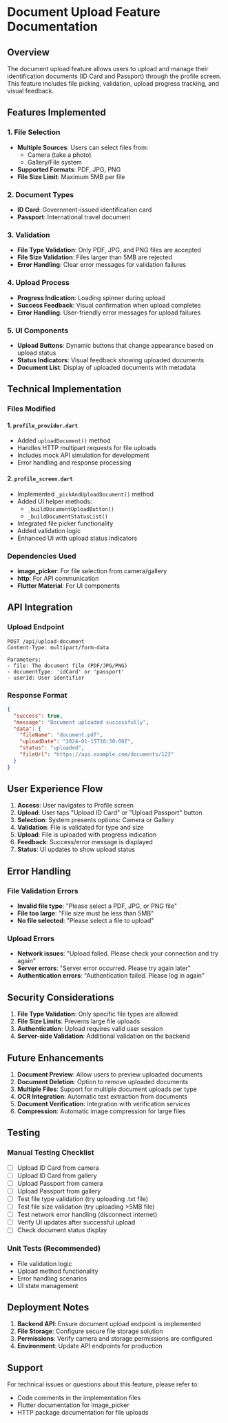 # Document Upload Feature Documentation

## Overview
The document upload feature allows users to upload and manage their identification documents (ID Card and Passport) through the profile screen. This feature includes file picking, validation, upload progress tracking, and visual feedback.

## Features Implemented

### 1. File Selection
- **Multiple Sources**: Users can select files from:
  - Camera (take a photo)
  - Gallery/File system
- **Supported Formats**: PDF, JPG, PNG
- **File Size Limit**: Maximum 5MB per file

### 2. Document Types
- **ID Card**: Government-issued identification card
- **Passport**: International travel document

### 3. Validation
- **File Type Validation**: Only PDF, JPG, and PNG files are accepted
- **File Size Validation**: Files larger than 5MB are rejected
- **Error Handling**: Clear error messages for validation failures

### 4. Upload Process
- **Progress Indication**: Loading spinner during upload
- **Success Feedback**: Visual confirmation when upload completes
- **Error Handling**: User-friendly error messages for upload failures

### 5. UI Components
- **Upload Buttons**: Dynamic buttons that change appearance based on upload status
- **Status Indicators**: Visual feedback showing uploaded documents
- **Document List**: Display of uploaded documents with metadata

## Technical Implementation

### Files Modified

#### 1. `profile_provider.dart`
- Added `uploadDocument()` method
- Handles HTTP multipart requests for file uploads
- Includes mock API simulation for development
- Error handling and response processing

#### 2. `profile_screen.dart`
- Implemented `_pickAndUploadDocument()` method
- Added UI helper methods:
  - `_buildDocumentUploadButton()`
  - `_buildDocumentStatusList()`
- Integrated file picker functionality
- Added validation logic
- Enhanced UI with upload status indicators

### Dependencies Used
- **image_picker**: For file selection from camera/gallery
- **http**: For API communication
- **Flutter Material**: For UI components

## API Integration

### Upload Endpoint
```
POST /api/upload-document
Content-Type: multipart/form-data

Parameters:
- file: The document file (PDF/JPG/PNG)
- documentType: 'idCard' or 'passport'
- userId: User identifier
```

### Response Format
```json
{
  "success": true,
  "message": "Document uploaded successfully",
  "data": {
    "fileName": "document.pdf",
    "uploadDate": "2024-01-15T10:30:00Z",
    "status": "uploaded",
    "fileUrl": "https://api.example.com/documents/123"
  }
}
```

## User Experience Flow

1. **Access**: User navigates to Profile screen
2. **Upload**: User taps "Upload ID Card" or "Upload Passport" button
3. **Selection**: System presents options: Camera or Gallery
4. **Validation**: File is validated for type and size
5. **Upload**: File is uploaded with progress indication
6. **Feedback**: Success/error message is displayed
7. **Status**: UI updates to show upload status

## Error Handling

### File Validation Errors
- **Invalid file type**: "Please select a PDF, JPG, or PNG file"
- **File too large**: "File size must be less than 5MB"
- **No file selected**: "Please select a file to upload"

### Upload Errors
- **Network issues**: "Upload failed. Please check your connection and try again"
- **Server errors**: "Server error occurred. Please try again later"
- **Authentication errors**: "Authentication failed. Please log in again"

## Security Considerations

1. **File Type Validation**: Only specific file types are allowed
2. **File Size Limits**: Prevents large file uploads
3. **Authentication**: Upload requires valid user session
4. **Server-side Validation**: Additional validation on the backend

## Future Enhancements

1. **Document Preview**: Allow users to preview uploaded documents
2. **Document Deletion**: Option to remove uploaded documents
3. **Multiple Files**: Support for multiple document uploads per type
4. **OCR Integration**: Automatic text extraction from documents
5. **Document Verification**: Integration with verification services
6. **Compression**: Automatic image compression for large files

## Testing

### Manual Testing Checklist
- [ ] Upload ID Card from camera
- [ ] Upload ID Card from gallery
- [ ] Upload Passport from camera
- [ ] Upload Passport from gallery
- [ ] Test file type validation (try uploading .txt file)
- [ ] Test file size validation (try uploading >5MB file)
- [ ] Test network error handling (disconnect internet)
- [ ] Verify UI updates after successful upload
- [ ] Check document status display

### Unit Tests (Recommended)
- File validation logic
- Upload method functionality
- Error handling scenarios
- UI state management

## Deployment Notes

1. **Backend API**: Ensure document upload endpoint is implemented
2. **File Storage**: Configure secure file storage solution
3. **Permissions**: Verify camera and storage permissions are configured
4. **Environment**: Update API endpoints for production

## Support

For technical issues or questions about this feature, please refer to:
- Code comments in the implementation files
- Flutter documentation for image_picker
- HTTP package documentation for file uploads
